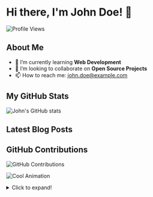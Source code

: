 # Hi there, I'm John Doe! 👋

![Profile Views](https://komarev.com/ghpvc/?username=johndoe&color=blue)

## About Me
- 🌱 I’m currently learning **Web Development**
- 👯 I’m looking to collaborate on **Open Source Projects**
- 📫 How to reach me: [john.doe@example.com](mailto:john.doe@example.com)

## My GitHub Stats
![John's GitHub stats](https://github-readme-stats.vercel.app/api?username=johndoe&show_icons=true&theme=radical)

## Latest Blog Posts
<!-- BLOG-POST-LIST:START -->
<!-- BLOG-POST-LIST:END -->

## GitHub Contributions
![GitHub Contributions](https://github.com/johndoe/github-contributions-chart)

![Cool Animation](https://example.com/path/to/your/animated.svg)

<details>
  <summary>Click to expand!</summary>

  ## Here is some additional content!
  - Detailed Projects
  - Achievements
  - Upcoming Events

</details>
